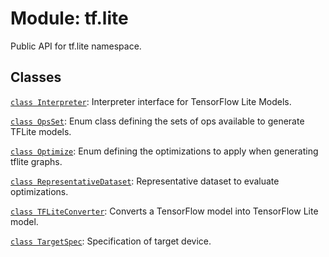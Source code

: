 <div itemscope itemtype="http://developers.google.com/ReferenceObject">
<meta itemprop="name" content="tf.lite" />
<meta itemprop="path" content="Stable" />
</div>

# Module: tf.lite

Public API for tf.lite namespace.

<!-- Placeholder for "Used in" -->


## Classes

[`class Interpreter`](../tf/lite/Interpreter.md): Interpreter interface for TensorFlow Lite Models.

[`class OpsSet`](../tf/lite/OpsSet.md): Enum class defining the sets of ops available to generate TFLite models.

[`class Optimize`](../tf/lite/Optimize.md): Enum defining the optimizations to apply when generating tflite graphs.

[`class RepresentativeDataset`](../tf/lite/RepresentativeDataset.md): Representative dataset to evaluate optimizations.

[`class TFLiteConverter`](../tf/lite/TFLiteConverter.md): Converts a TensorFlow model into TensorFlow Lite model.

[`class TargetSpec`](../tf/lite/TargetSpec.md): Specification of target device.

